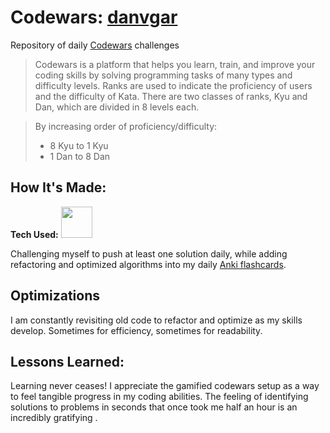 # Codewars: [danvgar](https://www.codewars.com/users/danvgar)
Repository of daily [Codewars](https://www.codewars.com/) challenges
        
> Codewars is a platform that helps you learn, train, and improve your coding skills by solving programming tasks of many types and difficulty levels. Ranks are used to indicate the proficiency of users and the difficulty of Kata. There are two classes of ranks, Kyu and Dan, which are divided in 8 levels each. 

>By increasing order of proficiency/difficulty:
> * 8 Kyu to 1 Kyu
> * 1 Dan to 8 Dan

## How It's Made:

**Tech Used:** <img src="https://cdn.jsdelivr.net/gh/devicons/devicon/icons/javascript/javascript-plain.svg" height="50" width="50"/>

Challenging myself to push at least one solution daily, while adding refactoring and optimized algorithms into my daily [Anki flashcards](https://apps.ankiweb.net/).

## Optimizations

I am constantly revisiting old code to refactor and optimize as my skills develop. Sometimes for efficiency, sometimes for readability. 

## Lessons Learned:

Learning never ceases! I appreciate the gamified codewars setup as a way to feel tangible progress in my coding abilities. The feeling of identifying solutions to problems in seconds that once took me half an hour is an incredibly gratifying .
